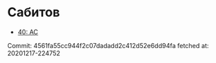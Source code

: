 # Сабитов
- [40: AC](40.md)

Commit: 4561fa55cc944f2c07dadadd2c412d52e6dd94fa
 fetched at: 20201217-224752
